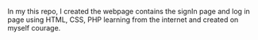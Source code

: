 In my this repo, I created the webpage contains the signIn page and log in page using HTML, CSS, PHP learning from the internet and created on myself courage.
